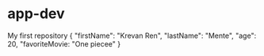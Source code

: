# app-dev
My first repository
{
  "firstName": "Krevan Ren",
  "lastName": "Mente",
  "age": 20,
  "favoriteMovie: "One piecee"
}
```

